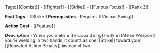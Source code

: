 Tags: [[Combat]] - [[Fighter]] - [[Strike]] - [[Furious Focus]] - [[Rank 2]]

**Feat Tags** - [[Strike]]
**Prerequisites** - Requires [[Vicious Swing]]

**Action Cost** - [[Feature]]

**Description** - When you make a [[Vicious Swing]] with a [[Melee Weapon]] you’re wielding in two hands, it counts as one [[Strike]] toward your [[Repeated Action Penalty]] instead of two.